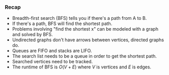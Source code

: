 ### Recap

- Breadth-first search (BFS) tells you if there's a path from A to B.
- If there's a path, BFS will find the shortest path.
- Problems involving "find the shortest x" can be modeled with a graph and solved by BFS.
- Undirected graphs don't have arrows between vertices, directed graphs do.
- Queues are FIFO and stacks are LIFO.
- The search list needs to be a queue in order to get the shortest path.
- Searched vertices need to be tracked.
- The runtime of BFS is $O(V+E)$ where $V$ is vertices and $E$ is edges.